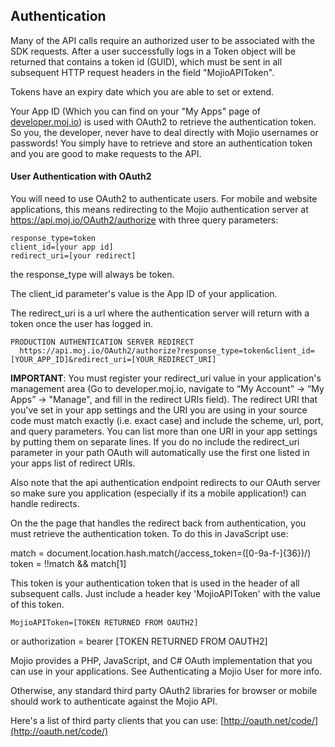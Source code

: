 ## Authentication ##

Many of the API calls require an authorized user to be associated with the SDK requests. After a user successfully logs in a Token object will be returned that contains a token id (GUID), which must be sent in all subsequent HTTP request headers in the field "MojioAPIToken".

Tokens have an expiry date which you are able to set or extend.

Your App ID (Which you can find on your "My Apps" page of [developer.moj.io](https://developer.moj.io)) is used with OAuth2 to retrieve the authentication token. So you, the developer, never have to deal directly with Mojio usernames or passwords! You simply have to retrieve and store an authentication token and you are good to make requests to the API. 


#### User Authentication with OAuth2 ####

You will need to use OAuth2 to authenticate users. For mobile and website applications, this means redirecting to the Mojio authentication server at https://api.moj.io/OAuth2/authorize with three query parameters:

    response_type=token
    client_id=[your app id]
    redirect_uri=[your redirect]

the response_type will always be token.

The client_id parameter's value is the App ID of your application.

The redirect_uri is a url where the authentication server will return with a token once the user has logged in.

	PRODUCTION AUTHENTICATION SERVER REDIRECT 
	  https://api.moj.io/OAuth2/authorize?response_type=token&client_id=[YOUR_APP_ID]&redirect_uri=[YOUR_REDIRECT_URI]

**IMPORTANT**: You must register your redirect\_uri value in your application's management area (Go to developer.moj.io, navigate to “My Account” -> “My Apps” -> "Manage", and fill in the redirect URIs field). The redirect URI that you've set in your app settings and the URI you are using in your source code must match exactly (i.e. exact case) and include the scheme, url, port, and query parameters. You can list more than one URI in your app settings by putting them on separate lines. If you do no include the redirect\_uri parameter in your path OAuth will automatically use the first one listed in your apps list of redirect URIs. 

Also note that the api authentication endpoint redirects to our OAuth server so make sure you application (especially if its a mobile application!) can handle redirects. 

On the the page that handles the redirect back from authentication, you must retrieve the authentication token. To do this in JavaScript use:

match = document.location.hash.match(/access_token=([0-9a-f-]{36})/)
token = !!match && match[1]

This token is your authentication token that is used in the header of all subsequent calls. Just include a header key 'MojioAPIToken' with the value of this token.

	MojioAPIToken=[TOKEN RETURNED FROM OAUTH2]
or 
	authorization = bearer [TOKEN RETURNED FROM OAUTH2]

Mojio provides a PHP, JavaScript, and C# OAuth implementation that you can use in your applications. See Authenticating a Mojio User for more info.

Otherwise, any standard third party OAuth2 libraries for browser or mobile should work to authenticate against the Mojio API.

Here's a list of third party clients that you can use: [http://oauth.net/code/](http://oauth.net/code/)